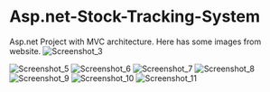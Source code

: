 # Asp.net-Stock-Tracking-System
Asp.net Project with MVC architecture.
Here has some images from website.
![Screenshot_3](https://user-images.githubusercontent.com/48466124/93664748-3d569b80-fa82-11ea-82d8-414f6f6bc694.png)

![Screenshot_5](https://user-images.githubusercontent.com/48466124/93664767-6a0ab300-fa82-11ea-80fb-94352d3bfe80.png)
![Screenshot_6](https://user-images.githubusercontent.com/48466124/93664771-6c6d0d00-fa82-11ea-828e-4f6fd3fec928.png)
![Screenshot_7](https://user-images.githubusercontent.com/48466124/93664773-6ecf6700-fa82-11ea-831a-b4072fea5b2e.png)
![Screenshot_8](https://user-images.githubusercontent.com/48466124/93664774-7131c100-fa82-11ea-8062-bf72241d7182.png)
![Screenshot_9](https://user-images.githubusercontent.com/48466124/93664775-742cb180-fa82-11ea-9bc9-e463b4218667.png)
![Screenshot_10](https://user-images.githubusercontent.com/48466124/93664778-7858cf00-fa82-11ea-80bf-1997fdd1ee41.png)
![Screenshot_11](https://user-images.githubusercontent.com/48466124/93664780-7989fc00-fa82-11ea-9a75-2145d152d1e5.png)
